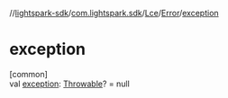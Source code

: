 //[lightspark-sdk](../../../../index.md)/[com.lightspark.sdk](../../index.md)/[Lce](../index.md)/[Error](index.md)/[exception](exception.md)

# exception

[common]\
val [exception](exception.md): [Throwable](https://kotlinlang.org/api/latest/jvm/stdlib/kotlin/-throwable/index.html)? = null
